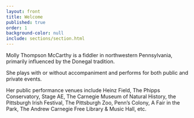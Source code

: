 ```yaml
---
layout: front
title: Welcome
published: true
order: 1
background-color: null
include: sections/section.html
---
```

Molly Thompson McCarthy is a fiddler in northwestern Pennsylvania, primarily influenced by the Donegal tradition.

She plays with or without accompaniment and performs for both public and private events.

Her public performance venues include Heinz Field, The Phipps Conservatory, Stage AE, The Carnegie Museum of Natural History, the Pittsburgh Irish Festival, The Pittsburgh Zoo, Penn’s Colony, A Fair in the Park, The Andrew Carnegie Free Library & Music Hall, etc.
